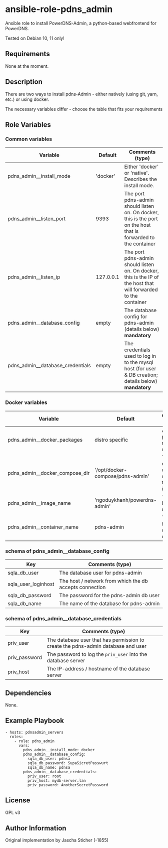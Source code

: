 ansible-role-pdns_admin
=======================

Ansible role to install PowerDNS-Admin, a python-based webfrontend for PowerDNS.

Tested on Debian 10, 11 only!

Requirements
------------

None at the moment.

Description
-----------

There are two ways to install pdns-Admin - either natively (using git, yarn, etc.) or using docker.

The necessary variables differ - choose the table that fits your requirements

Role Variables
--------------

### Common variables

| Variable | Default | Comments (type) |
| --- | --- | --- |
| pdns_admin__install_mode | 'docker' | Either 'docker' or 'native'. Describes the install mode. |
| pdns_admin__listen_port | 9393 | The port pdns-admin should listen on. On docker, this is the port on the host that is forwarded to the container |
| pdns_admin__listen_ip | 127.0.0.1 | The port pdns-admin should listen on. On docker, this is the IP of the host that will forwarded to the container |
| pdns_admin__database_config | empty | The database config for pdns-admin (details below) **mandatory** |
| pdns_admin__database_credentials | empty | The credentials used to log in to the mysql host (for user & DB creation; details below) **mandatory** |

### Docker variables

| Variable | Default | Comments (type) |
| --- | --- | --- |
| pdns_admin__docker_packages | distro specific | A list of packages needed for docker |
| pdns_admin__docker_compose_dir | '/opt/docker-compose/pdns-admin' | The docker-compose dir where the config is stored |
| pdns_admin__image_name | 'ngoduykhanh/powerdns-admin' | The image location to use |
| pdns_admin__container_name | pdns-admin | The name for the docker container |

### schema of pdns_admin__database_config

| Key | Comments (type) |
| --- | --- |
| sqla_db_user | The database user for pdns-admin |
| sqla_user_loginhost | The host / network from which the db accepts connection |
| sqla_db_password | The password for the pdns-admin db user |
| sqla_db_name | The name of the database for pdns-admin |

### schema of pdns_admin__database_credentials

| Key | Comments (type) |
| --- | --- |
| priv_user | The database user that has permission to create the pdns-admin database and user |
| priv_password | The password to log the `priv_user` into the database server |
| priv_host | The IP-address / hostname of the database server |


Dependencies
------------

None.

Example Playbook
----------------

    - hosts: pdnsadmin_servers
      roles:
        - role: pdns_admin
          vars:
            pdns_admin__install_mode: docker
            pdns_admin__database_config:
              sqla_db_user: pdnsa
              sqla_db_password: SupaSicretPasswurt
              sqla_db_name: pdnsa
            pdns_admin__database_credentials:
              priv_user: root
              priv_host: mydb-server.lan
              priv_password: AnotherSecretPassword

License
-------

GPL v3

Author Information
------------------

Original implementation by Jascha Sticher (-1855)
